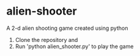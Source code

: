 # alien-shooter
A 2-d alien shooting game created using python
1. Clone the repository and 
2. Run 'python alien_shooter.py' to play the game

